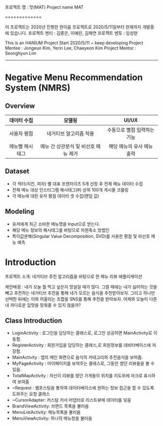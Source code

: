 프로젝트 명 : 맛(MAT)
   Project name MAT

=============

이 프로젝트는 2020년 진행한 한이음 프로젝트로 2020/5/11일부터 현재까지 개발중에 있습니다.
   프로젝트 멘티 : 김종은, 이예린, 김채연
   프로젝트 멘토 : 임성현


This is an HANIUM Project
   Start 2020/5/11 ~ keep developing
   Project Mentee : Jongeun Kim, Yerin Lee, Chaeyeon Kim
   Project Mentor : Seonghyun Lim


-------------
# Negative Menu Recommendation System (NMRS)

## Overview
|데이터 수집|모델링|UI/UX|
|:------:|:------------------:|:------------:|
|사용자 평점|네거티브 알고리즘 적용|수동으로 별점 입력하는 기능|
|메뉴별 해시태그|메뉴 간 상관분석 및 비선호 메뉴 제거|해당 메뉴의 유사 메뉴 출력|

## Dataset
- 각 섹터(치킨, 피자) 별 대표 프렌차이즈 5개 선정 후 전체 메뉴 데이터 수집
- 전체 메뉴 대상 인스타그램 해시태그(#) 상위 100개 게시물 크롤링
- 각 메뉴에 대한 유저 평점 데이터 셋 수집(랜덤 값)

## Modeling
- 유저에게 최근 소비한 메뉴명을 Input으로 받는다.
- 해당 메뉴 정보의 해시태그를 바탕으로 차원축소 방법인
- 특이값분해(Singular Value Decomposition, SVD)를 사용한 평점 및 비선호 메뉴 예측


# Introduction
프로젝트 소개: 네거티브 추천 알고리즘을 바탕으로 한 메뉴 리뷰 애플리케이션

제안배경 : 내가 오늘 뭘 먹고 싶은지 망설일 때가 많다.
그럴 때에는 내가 싫어하는 것을 빼고 추천하는 네거티브 추천을 통해
내가 모르는 음식을 추천받아보자.
그리고 하나만 선택한 뒤에는 이와 어울리는 조합을 SNS를 통해 추천을 받아보자.
어제와 오늘이 다른 내 까다로운 입맛을 맞춰줄 수 있지 않을까?

## Class Introduction
-  LoginActivity : 로그인을 담당하는 클래스로, 로그인 성공하면 MainActivity로 이동함.
-  RegisterActivity : 회원가입을 담당하는 클래스,로 회원정보를 데비터베이스에 저장함.
-  MainActivity : 앱의 메인 화면으로 음식의 카테고리와 추천음식을 보여줌.
-  MyPageActivity : 마이페이지를 보여주는 클래스로, 그동안 썼던 리뷰들을 볼 수 있음.
-  TotalMapActivity : 자신이 리뷰를 썼던 가게들의 위치를 지도위에 마크로 표시하여 보여줌
-  ~Request : 웹호스팅을 통하여 데이터베이스에 원하는 정보 접근을 할 수 있도록 도와주는 요청 클래스
-  ~CursorAdapter: 커스텀 커서 어댑터로 리스트뷰에 데이터를 넣음
-  BrandViewActivity: 브랜드 목록을 불러옴
-  MenuListActivity: 메뉴목록을 불러옴
-  MenuViewActivity: 하나의 메뉴창을 불러옴
